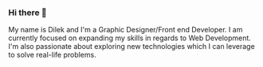 ### Hi there 👋

My name is Dilek and I'm a Graphic Designer/Front end Developer. I am currently focused on expanding my skills in regards to Web Development. I'm also passionate about exploring new technologies which I can leverage to solve real-life problems.

<!--
**dilekbaykara/dilekbaykara** is a ✨ _special_ ✨ repository because its `README.md` (this file) appears on your GitHub profile.

Here are some ideas to get you started:

- 🔭 I’m currently working on ...
- 🌱 I’m currently learning ...
- 👯 I’m looking to collaborate on ...
- 🤔 I’m looking for help with ...
- 💬 Ask me about ...
- 📫 How to reach me: ...
- 😄 Pronouns: ...
- ⚡ Fun fact: ...
-->
